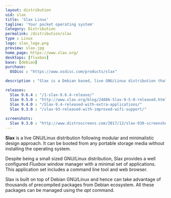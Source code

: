 ```yaml
---
layout: distribution
uid: slax
title: 'Slax Linux'
tagline: 'Your pocket operating system'
Category: Distribution
permalink: /distribution/slax
type : Linux
logo: slax_logo.png
preview: slax.jpg
home_page: https://www.slax.org/
desktops: [fluxbox]
base: [debian]
purchase:
  OSDisc : "https://www.osdisc.com/products/slax"

description : "Slax is a Debian based, live GNU/Linux distribution that follows a modular design approach. It comes with minimal tools required to run a desktop system"

releases:
  Slax 9.6.4 : "/1-slax-9.6.4-release/"
  Slax 9.5.0 : "http://www.slax.org/blog/24886-Slax-9-5-0-released.html"
  Slax 9.4.0 : "/Slax-9.4-released-with-extra-applications/"
  Slax 9.3.0 : "/slax-93-released-with-improved-wifi-support/"
  
screenshots:
  Slax 9.3.0 : "http://www.distroscreens.com/2017/12/slax-930-screenshots.html"
---
```


**Slax** is a live GNU/Linux distribution following modular and minimalistic design approach. It can be booted from any portable storage media without installing the operating system.

Despite being a small sized GNU/Linux distribution, Slax provides a well configured *Fluxbox* window manager with a minimal set of applications. This application set includes a command line tool and web browser.

Slax is built on top of Debian GNU/Linux and hence can take advantage of thousands of precompiled packages from Debian ecosystem. All these packages can be managed using the *apt* command.